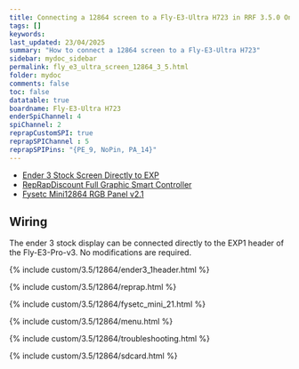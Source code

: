 ```yaml
---
title: Connecting a 12864 screen to a Fly-E3-Ultra H723 in RRF 3.5.0 Onwards
tags: []
keywords: 
last_updated: 23/04/2025
summary: "How to connect a 12864 screen to a Fly-E3-Ultra H723"
sidebar: mydoc_sidebar
permalink: fly_e3_ultra_screen_12864_3_5.html
folder: mydoc
comments: false
toc: false
datatable: true
boardname: Fly-E3-Ultra H723
enderSpiChannel: 4
spiChannel: 2
reprapCustomSPI: true
reprapSPIChannel : 5
reprapSPIPins: "{PE_9, NoPin, PA_14}"
---
```


<ul id="profileTabs" class="nav nav-tabs">
    <li class="active"><a class="noCrossRef" href="#e3stock" data-toggle="tab">Ender 3 Stock Screen Directly to EXP</a></li>
    <li><a class="noCrossRef" href="#reprap" data-toggle="tab">RepRapDiscount Full Graphic Smart Controller</a></li>
    <li><a class="noCrossRef" href="#fysetc" data-toggle="tab">Fysetc Mini12864 RGB Panel v2.1</a></li>
</ul>
  <div class="tab-content">
<div role="tabpanel" class="tab-pane active" id="e3stock" markdown="1">

## Wiring

The ender 3 stock display can be connected directly to the EXP1 header of the Fly-E3-Pro-v3. No modifications are required.

{% include custom/3.5/12864/ender3_1header.html %}

</div>

<div role="tabpanel" class="tab-pane" id="reprap" markdown="1">

{% include custom/3.5/12864/reprap.html %}

</div>

<div role="tabpanel" class="tab-pane" id="fysetc" markdown="1">

{% include custom/3.5/12864/fysetc_mini_21.html %}

</div>

</div>

{% include custom/3.5/12864/menu.html %}

{% include custom/3.5/12864/troubleshooting.html %}

{% include custom/3.5/12864/sdcard.html %}
